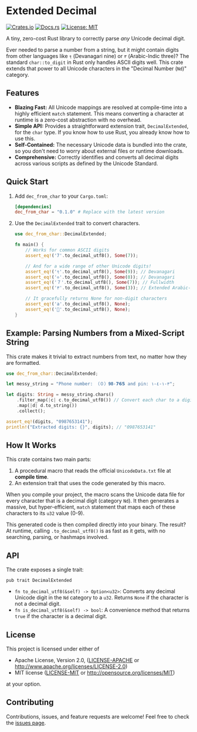 # Extended Decimal

[![Crates.io](https://img.shields.io/crates/v/dec_from_char.svg)](https://crates.io/crates/dec_from_char)
[![Docs.rs](https://docs.rs/dec_from_char/badge.svg)](https://docs.rs/dec_from_char)
[![License: MIT](https://img.shields.io/badge/license-MIT%20OR%20Apache--2.0-blue.svg)](https://opensource.org/licenses/MIT)

A tiny, zero-cost Rust library to correctly parse *any* Unicode decimal digit.

Ever needed to parse a number from a string, but it might contain digits from other languages like `९` (Devanagari nine) or `٣` (Arabic-Indic three)? The standard `char::to_digit` in Rust only handles ASCII digits well. This crate extends that power to all Unicode characters in the "Decimal Number (`Nd`)" category.

## Features

*   **Blazing Fast:** All Unicode mappings are resolved at compile-time into a highly efficient `match` statement. This means converting a character at runtime is a zero-cost abstraction with no overhead.
*   **Simple API:** Provides a straightforward extension trait, `DecimalExtended`, for the `char` type. If you know how to use Rust, you already know how to use this.
*   **Self-Contained:** The necessary Unicode data is bundled into the crate, so you don't need to worry about external files or runtime downloads.
*   **Comprehensive:** Correctly identifies and converts all decimal digits across various scripts as defined by the Unicode Standard.

## Quick Start

1.  Add `dec_from_char` to your `Cargo.toml`:

    ```toml
    [dependencies]
    dec_from_char = "0.1.0" # Replace with the latest version
    ```

2.  Use the `DecimalExtended` trait to convert characters.

    ```rust
    use dec_from_char::DecimalExtended;

    fn main() {
        // Works for common ASCII digits
        assert_eq!('7'.to_decimal_utf8(), Some(7));

        // And for a wide range of other Unicode digits!
        assert_eq!('९'.to_decimal_utf8(), Some(9)); // Devanagari
        assert_eq!('०'.to_decimal_utf8(), Some(0)); // Devanagari
        assert_eq!('７'.to_decimal_utf8(), Some(7)); // Fullwidth
        assert_eq!('٣'.to_decimal_utf8(), Some(3)); // Extended Arabic-Indic

        // It gracefully returns None for non-digit characters
        assert_eq!('a'.to_decimal_utf8(), None);
        assert_eq!('🎉'.to_decimal_utf8(), None);
    }
    ```

## Example: Parsing Numbers from a Mixed-Script String

This crate makes it trivial to extract numbers from text, no matter how they are formatted.

```rust
use dec_from_char::DecimalExtended;

let messy_string = "Phone number: （０）𝟗𝟖-𝟳𝟲𝟱 and pin: ٣-١-٤-١";

let digits: String = messy_string.chars()
    .filter_map(|c| c.to_decimal_utf8()) // Convert each char to a digit if possible
    .map(|d| d.to_string())
    .collect();

assert_eq!(digits, "0987653141");
println!("Extracted digits: {}", digits); // "0987653141"
```

## How It Works

This crate contains two main parts:

1.  A procedural macro that reads the official `UnicodeData.txt` file at **compile time**.
2.  An extension trait that uses the code generated by this macro.

When you compile your project, the macro scans the Unicode data file for every character that is a decimal digit (category `Nd`). It then generates a massive, but hyper-efficient, `match` statement that maps each of these characters to its `u32` value (0-9).

This generated code is then compiled directly into your binary. The result? At runtime, calling `.to_decimal_utf8()` is as fast as it gets, with no searching, parsing, or hashmaps involved.

## API

The crate exposes a single trait:

`pub trait DecimalExtended`

*   `fn to_decimal_utf8(&self) -> Option<u32>`: Converts any decimal Unicode digit in the `Nd` category to a `u32`. Returns `None` if the character is not a decimal digit.
*   `fn is_decimal_utf8(&self) -> bool`: A convenience method that returns `true` if the character is a decimal digit.

## License

This project is licensed under either of
*   Apache License, Version 2.0, ([LICENSE-APACHE](LICENSE-APACHE) or http://www.apache.org/licenses/LICENSE-2.0)
*   MIT license ([LICENSE-MIT](LICENSE-MIT) or http://opensource.org/licenses/MIT)

at your option.

## Contributing

Contributions, issues, and feature requests are welcome! Feel free to check the [issues page](https://github.com/your-username/extended-decimal/issues).
